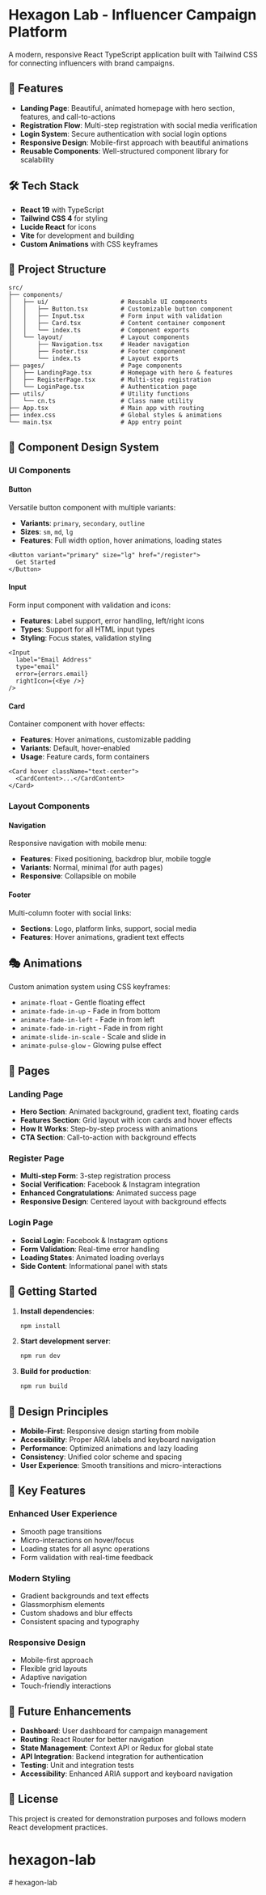 # Hexagon Lab - Influencer Campaign Platform

A modern, responsive React TypeScript application built with Tailwind CSS for connecting influencers with brand campaigns.

## 🚀 Features

- **Landing Page**: Beautiful, animated homepage with hero section, features, and call-to-actions
- **Registration Flow**: Multi-step registration with social media verification
- **Login System**: Secure authentication with social login options
- **Responsive Design**: Mobile-first approach with beautiful animations
- **Reusable Components**: Well-structured component library for scalability

## 🛠️ Tech Stack

- **React 19** with TypeScript
- **Tailwind CSS 4** for styling
- **Lucide React** for icons
- **Vite** for development and building
- **Custom Animations** with CSS keyframes

## 📁 Project Structure

```
src/
├── components/
│   ├── ui/                    # Reusable UI components
│   │   ├── Button.tsx         # Customizable button component
│   │   ├── Input.tsx          # Form input with validation
│   │   ├── Card.tsx           # Content container component
│   │   └── index.ts           # Component exports
│   └── layout/                # Layout components
│       ├── Navigation.tsx     # Header navigation
│       ├── Footer.tsx         # Footer component
│       └── index.ts           # Layout exports
├── pages/                     # Page components
│   ├── LandingPage.tsx        # Homepage with hero & features
│   ├── RegisterPage.tsx       # Multi-step registration
│   └── LoginPage.tsx          # Authentication page
├── utils/                     # Utility functions
│   └── cn.ts                  # Class name utility
├── App.tsx                    # Main app with routing
├── index.css                  # Global styles & animations
└── main.tsx                   # App entry point
```

## 🎨 Component Design System

### UI Components

#### Button
Versatile button component with multiple variants:
- **Variants**: `primary`, `secondary`, `outline`
- **Sizes**: `sm`, `md`, `lg`
- **Features**: Full width option, hover animations, loading states

```tsx
<Button variant="primary" size="lg" href="/register">
  Get Started
</Button>
```

#### Input
Form input component with validation and icons:
- **Features**: Label support, error handling, left/right icons
- **Types**: Support for all HTML input types
- **Styling**: Focus states, validation styling

```tsx
<Input
  label="Email Address"
  type="email"
  error={errors.email}
  rightIcon={<Eye />}
/>
```

#### Card
Container component with hover effects:
- **Features**: Hover animations, customizable padding
- **Variants**: Default, hover-enabled
- **Usage**: Feature cards, form containers

```tsx
<Card hover className="text-center">
  <CardContent>...</CardContent>
</Card>
```

### Layout Components

#### Navigation
Responsive navigation with mobile menu:
- **Features**: Fixed positioning, backdrop blur, mobile toggle
- **Variants**: Normal, minimal (for auth pages)
- **Responsive**: Collapsible on mobile

#### Footer
Multi-column footer with social links:
- **Sections**: Logo, platform links, support, social media
- **Features**: Hover animations, gradient text effects

## 🎭 Animations

Custom animation system using CSS keyframes:

- `animate-float` - Gentle floating effect
- `animate-fade-in-up` - Fade in from bottom
- `animate-fade-in-left` - Fade in from left
- `animate-fade-in-right` - Fade in from right
- `animate-slide-in-scale` - Scale and slide in
- `animate-pulse-glow` - Glowing pulse effect

## 📱 Pages

### Landing Page
- **Hero Section**: Animated background, gradient text, floating cards
- **Features Section**: Grid layout with icon cards and hover effects
- **How It Works**: Step-by-step process with animations
- **CTA Section**: Call-to-action with background effects

### Register Page
- **Multi-step Form**: 3-step registration process
- **Social Verification**: Facebook & Instagram integration
- **Enhanced Congratulations**: Animated success page
- **Responsive Design**: Centered layout with background effects

### Login Page
- **Social Login**: Facebook & Instagram options
- **Form Validation**: Real-time error handling
- **Loading States**: Animated loading overlays
- **Side Content**: Informational panel with stats

## 🚀 Getting Started

1. **Install dependencies**:
   ```bash
   npm install
   ```

2. **Start development server**:
   ```bash
   npm run dev
   ```

3. **Build for production**:
   ```bash
   npm run build
   ```

## 🎨 Design Principles

- **Mobile-First**: Responsive design starting from mobile
- **Accessibility**: Proper ARIA labels and keyboard navigation
- **Performance**: Optimized animations and lazy loading
- **Consistency**: Unified color scheme and spacing
- **User Experience**: Smooth transitions and micro-interactions

## 🎯 Key Features

### Enhanced User Experience
- Smooth page transitions
- Micro-interactions on hover/focus
- Loading states for all async operations
- Form validation with real-time feedback

### Modern Styling
- Gradient backgrounds and text effects
- Glassmorphism elements
- Custom shadows and blur effects
- Consistent spacing and typography

### Responsive Design
- Mobile-first approach
- Flexible grid layouts
- Adaptive navigation
- Touch-friendly interactions

## 🔮 Future Enhancements

- **Dashboard**: User dashboard for campaign management
- **Routing**: React Router for better navigation
- **State Management**: Context API or Redux for global state
- **API Integration**: Backend integration for authentication
- **Testing**: Unit and integration tests
- **Accessibility**: Enhanced ARIA support and keyboard navigation

## 📄 License

This project is created for demonstration purposes and follows modern React development practices.
# hexagon-lab
#   h e x a g o n - l a b  
 